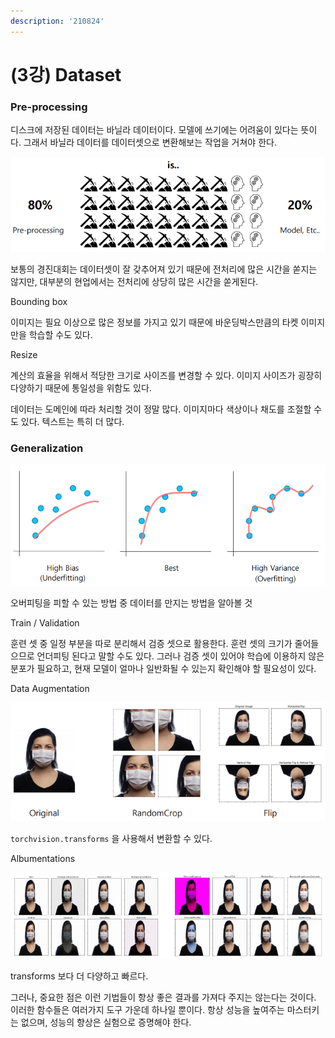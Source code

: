 ```yaml
---
description: '210824'
---
```


# \(3강\) Dataset

### Pre-processing

디스크에 저장된 데이터는 바닐라 데이터이다. 모델에 쓰기에는 어려움이 있다는 뜻이다. 그래서 바닐라 데이터를 데이터셋으로 변환해보는 작업을 거쳐야 한다.

![](../../../.gitbook/assets/image%20%28972%29.png)

보통의 경진대회는 데이터셋이 잘 갖추어져 있기 때문에 전처리에 많은 시간을 쏟지는 않지만, 대부분의 현업에서는 전처리에 상당히 많은 시간을 쏟게된다.



Bounding box

이미지는 필요 이상으로 많은 정보를 가지고 있기 때문에 바운딩박스만큼의 타켓 이미지만을 학습할 수도 있다.



Resize

계산의 효율을 위해서 적당한 크기로 사이즈를 변경할 수 있다. 이미지 사이즈가 굉장히 다양하기 때문에 통일성을 위함도 있다.



데이터는 도메인에 따라 처리할 것이 정말 많다. 이미지마다 색상이나 채도를 조절할 수도 있다. 텍스트는 특히 더 많다.



### Generalization

![](../../../.gitbook/assets/image%20%28974%29.png)

오버피팅을 피할 수 있는 방법 중 데이터를 만지는 방법을 알아볼 것



Train / Validation

훈련 셋 중 일정 부분을 따로 분리해서 검증 셋으로 활용한다. 훈련 셋의 크기가 줄어들으므로 언더피팅 된다고 말할 수도 있다. 그러나 검증 셋이 있어야 학습에 이용하지 않은 분포가 필요하고, 현재 모델이 얼마나 일반화될 수 있는지 확인해야 할 필요성이 있다.



Data Augmentation

![](../../../.gitbook/assets/image%20%28975%29.png)

`torchvision.transforms` 을 사용해서 변환할 수 있다.



Albumentations

![](../../../.gitbook/assets/image%20%28973%29.png)

transforms 보다 더 다양하고 빠르다.



그러나, 중요한 점은 이런 기법들이 항상 좋은 결과를 가져다 주지는 않는다는 것이다. 이러한 함수들은 여러가지 도구 가운데 하나일 뿐이다. 항상 성능을 높여주는 마스터키는 없으며, 성능의 향상은 실험으로 증명해야 한다.









